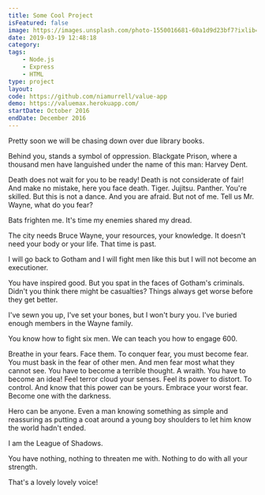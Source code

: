 ```yaml
---
title: Some Cool Project
isFeatured: false
image: https://images.unsplash.com/photo-1550016681-60a1d9d23bf7?ixlib=rb-1.2.1&ixid=eyJhcHBfaWQiOjEyMDd9&auto=format&fit=crop&w=1344&q=80
date: 2019-03-19 12:48:18
category:
tags:
    - Node.js
    - Express
    - HTML
type: project
layout:
code: https://github.com/niamurrell/value-app
demo: https://valuemax.herokuapp.com/
startDate: October 2016
endDate: December 2016
---
```


Pretty soon we will be chasing down over due library books.

Behind you, stands a symbol of oppression. Blackgate Prison, where a thousand men have languished under the name of this man: Harvey Dent.

Death does not wait for you to be ready! Death is not considerate of fair! And make no mistake, here you face death. Tiger. Jujitsu. Panther. You're skilled. But this is not a dance. And you are afraid. But not of me. Tell us Mr. Wayne, what do you fear?

Bats frighten me. It's time my enemies shared my dread.

The city needs Bruce Wayne, your resources, your knowledge. It doesn't need your body or your life. That time is past.

I will go back to Gotham and I will fight men Iike this but I will not become an executioner.

You have inspired good. But you spat in the faces of Gotham's criminals. Didn't you think there might be casualties? Things always get worse before they get better.

I've sewn you up, I've set your bones, but I won't bury you. I've buried enough members in the Wayne family.

You know how to fight six men. We can teach you how to engage 600.

Breathe in your fears. Face them. To conquer fear, you must become fear. You must bask in the fear of other men. And men fear most what they cannot see. You have to become a terrible thought. A wraith. You have to become an idea! Feel terror cloud your senses. Feel its power to distort. To control. And know that this power can be yours. Embrace your worst fear. Become one with the darkness.

Hero can be anyone. Even a man knowing something as simple and reassuring as putting a coat around a young boy shoulders to let him know the world hadn't ended.

I am the League of Shadows.

You have nothing, nothing to threaten me with. Nothing to do with all your strength.

That's a lovely lovely voice!
